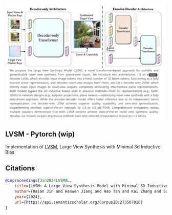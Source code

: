 <img src="./lvsm.png" width="500px"></img>

## LVSM - Pytorch (wip)

Implementation of [LVSM](https://haian-jin.github.io/projects/LVSM/), Large View Synthesis with Minimal 3d Inductive Bias

## Citations

```bibtex
@inproceedings{Jin2024LVSMAL,
    title={LVSM: A Large View Synthesis Model with Minimal 3D Inductive Bias},
    author={Haian Jin and Hanwen Jiang and Hao Tan and Kai Zhang and Sai Bi and Tianyuan Zhang and Fujun Luan and Noah Snavely and Zexiang Xu},
    year={2024},
    url={https://api.semanticscholar.org/CorpusID:273507016}
}
```
